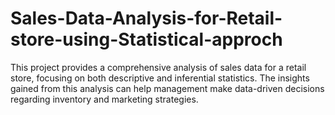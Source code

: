 # Sales-Data-Analysis-for-Retail-store-using-Statistical-approch
This project provides a comprehensive analysis of sales data for a retail store, focusing  on both descriptive and inferential statistics. The insights gained from this analysis can  help management make data-driven decisions regarding inventory and marketing  strategies.
